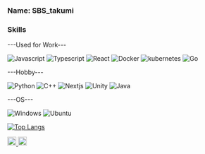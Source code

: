 <h3>Name: SBS_takumi</h3>

<h3>Skills</h3>
---Used for Work---

  ![Javascript](https://img.shields.io/badge/-Javascript-4433DD.svg?logo=javascript&style=for-the-badge)
  ![Typescript](https://img.shields.io/badge/-Typescript-F2C63C.svg?logo=typescript&style=for-the-badge)
  ![React](https://img.shields.io/badge/-React-121212.svg?logo=React&style=for-the-badge)
  ![Docker](https://img.shields.io/badge/-Docker-22C6FC.svg?logo=docker&style=for-the-badge)
  ![kubernetes](https://img.shields.io/badge/-kubernetes-F2C68C.svg?logo=kubernetes&style=for-the-badge)
  ![Go](https://img.shields.io/badge/-Go-F2C63C.svg?logo=go&style=for-the-badge)

---Hobby---

  ![Python](https://img.shields.io/badge/-Python-F2C63C.svg?logo=python&style=for-the-badge)
  ![C++](https://img.shields.io/badge/-C++-00599C.svg?logo=Cplusplus&style=for-the-badge)
  ![Nextjs](https://img.shields.io/badge/-Nextjs-000000.svg?logo=Next.js&style=for-the-badge)
  ![Unity](https://img.shields.io/badge/-unity-212121.svg?logo=unity&style=for-the-badge)
  ![Java](https://img.shields.io/badge/-java-007396.svg?logo=java&style=for-the-badge)

---OS---

  ![Windows](https://img.shields.io/badge/-Windows-0078D6.svg?logo=windows&style=for-the-badge)
  ![Ubuntu](https://img.shields.io/badge/-Ubuntu-B17460.svg?logo=ubuntu&style=for-the-badge)

[![Top Langs](https://github-readme-stats.vercel.app/api/top-langs/?username=IamSBStakumi&layout=compact&theme=onedark
)](https://github.com/anuraghazra/github-readme-stats)


  

<p>
  <a href="http://qiita.com/SBS_takumi">
    <img height="20" src="https://qiita-badge.apiapi.app/s/SBS_takumi/posts.svg" />
  </a>
  <a href="http://qiita.com/SBS_takumi">
    <img height="20" src="https://qiita-badge.apiapi.app/s/SBS_takumi/contributions.svg" />
  </a>
</p>
